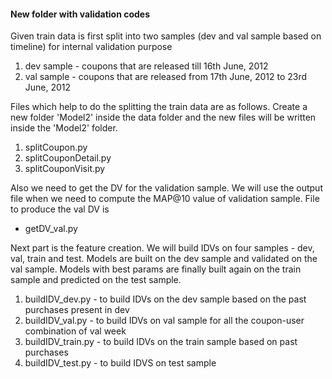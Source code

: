 #### New folder with validation codes ####

Given train data is first split into two samples (dev and val sample based on timeline) for internal validation purpose
 1. dev sample - coupons that are released till 16th June, 2012
 2. val sample - coupons that are released from 17th June, 2012 to 23rd June, 2012

Files which help to do the splitting the train data are as follows. Create a new folder 'Model2' inside the data folder and the new files will be written inside the 'Model2' folder.
 1. splitCoupon.py
 2. splitCouponDetail.py
 3. splitCouponVisit.py

Also we need to get the DV for the validation sample. We will use the output file when we need to compute the MAP@10 value of validation sample. File to produce the val DV is
 * getDV_val.py

Next part is the feature creation. We will build IDVs on four samples - dev, val, train and test. 
Models are built on the dev sample and validated on the val sample. Models with best params are finally built again on the train sample and predicted on the test sample.
 1. buildIDV_dev.py - to build IDVs on the dev sample based on the past purchases present in dev
 2. buildIDV_val.py - to build IDVs on val sample for all the coupon-user combination of val week
 3. buildIDV_train.py - to build IDVs on the train sample based on past purchases
 4. buildIDV_test.py - to build IDVS on test sample 



